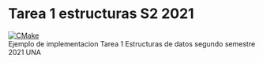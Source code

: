 # Tarea 1 estructuras S2 2021

[![CMake](https://github.com/ninjaoflight/tarea1-estructuras-2021/actions/workflows/cmake.yml/badge.svg)](https://github.com/ninjaoflight/tarea1-estructuras-2021/actions/workflows/cmake.yml)  
Ejemplo de implementacion Tarea 1 Estructuras de datos segundo semestre 2021 UNA
